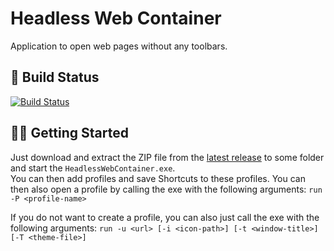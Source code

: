 # Headless Web Container

Application to open web pages without any toolbars.

## 🚀 Build Status
[![Build Status](https://masch0212.visualstudio.com/MaSch/_apis/build/status/MaSch0212.headless-web-container?branchName=main)](https://masch0212.visualstudio.com/MaSch/_build/latest?definitionId=7&branchName=main)

## 🐱‍🏍 Getting Started

Just download and extract the ZIP file from the [latest release](https://github.com/MaSch0212/headless-web-container/releases/latest) to some folder and start the `HeadlessWebContainer.exe`.<br>
You can then add profiles and save Shortcuts to these profiles. You can then also open a profile by calling the exe with the following arguments: `run -P <profile-name>`

If you do not want to create a profile, you can also just call the exe with the following arguments: `run -u <url> [-i <icon-path>] [-t <window-title>] [-T <theme-file>]`
